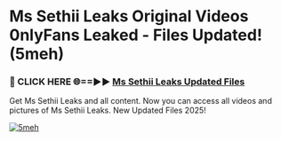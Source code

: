 # Ms Sethii Leaks Original Videos 0nlyFans Leaked - Files Updated! (5meh)

<h3>🔴 CLICK HERE 🌐==►► <a href="https://tinyurl.com/2wckxsce" rel="nofollow">Ms Sethii Leaks Updated Files</a></h3>

Get Ms Sethii Leaks and all content. Now you can access all videos and pictures of Ms Sethii Leaks. New Updated Files 2025!

[![5meh](https://i.imgur.com/AFduVYN.gif)](https://tinyurl.com/2wckxsce)
